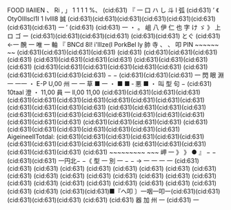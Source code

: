 FOOD IIAIIEN 、 Ri , 」 1 1 1 1 %、 (cid:631) 『 一 口 ハ し 斗 l 弧 (cid:631) ’ 《 OtyOIIIscI1I 1 Ivlll8 誠 (cid:631)(cid:631)(cid:631)(cid:631)(cid:631)(cid:631)(cid:631)(cid:631) 一 ’ (cid:631) (cid:631) 一 ・ 。 岨 八 伊 仁 也 字 け ゞ 》 上 ロ ゴ ー (cid:631)(cid:631)(cid:631)(cid:631) (cid:631)(cid:631) とぐ (cid:631) ←一 醗 一 唯 一 軸 『 BNCd 8I! i'lllze(I PorkBel ly 帥 寺 、 、 叩 PIN ~~~~~~ ~~ (cid:631)(cid:631)(cid:631)(cid:631) (cid:631) (cid:631)(cid:631)(cid:631)(cid:631) (cid:631)(cid:631)(cid:631)(cid:631) (cid:631)(cid:631)(cid:631)(cid:631) (cid:631)(cid:631)(cid:631)(cid:631)(cid:631)(cid:631) (cid:631)(cid:631)(cid:631)(cid:631)(cid:631) − − (cid:631)(cid:631)(cid:631) 一 閃 眼 淵 一 一一 ・ E-P U,00 州 一 一 草 ■ 一 ・ ■ ■ ‐ 悪 ■ ・ 叫 型 句 − (cid:631) 10taal 澄 ・ 11,00 員 一 ll,00 11,00 (cid:631)(cid:631)(cid:631)(cid:631)(cid:631)(cid:631)(cid:631)(cid:631)(cid:631)(cid:631)(cid:631)(cid:631) (cid:631)(cid:631)(cid:631)(cid:631) (cid:631)(cid:631)(cid:631)(cid:631)(cid:631)(cid:631)(cid:631)(cid:631)(cid:631)(cid:631)(cid:631)(cid:631)(cid:631)(cid:631)(cid:631) (cid:631)(cid:631)(cid:631)(cid:631) (cid:631)(cid:631)(cid:631)(cid:631)(cid:631)(cid:631)(cid:631)(cid:631) AigeineeIITotdal: (cid:631)(cid:631)(cid:631)(cid:631)(cid:631)(cid:631)(cid:631)(cid:631)(cid:631)(cid:631)(cid:631) (cid:631)(cid:631)(cid:631)(cid:631)(cid:631)(cid:631) (cid:631) ~~~~~~~~~ ~~~ 岬 一 》 》 ● 』 − − (cid:631)(cid:631) 一円北− −《 型 一 別 一 − − → 一 一 一 一 (cid:631) (cid:631) (cid:631) (cid:631) (cid:631) (cid:631) (cid:631) (cid:631) (cid:631) (cid:631) (cid:631) (cid:631) (cid:631) (cid:631) (cid:631) (cid:631) (cid:631) (cid:631) (cid:631) (cid:631) (cid:631) (cid:631) (cid:631) (cid:631) (cid:631) (cid:631) (cid:631) (cid:631)(cid:631)■『へ叩 〕一咽一叩一(cid:631)(cid:631)(cid:631)(cid:631)(cid:631) (cid:631) (cid:631) 器 加 州 一 (cid:631) 一